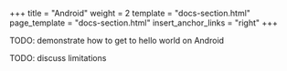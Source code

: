 +++
title = "Android"
weight = 2
template = "docs-section.html"
page_template = "docs-section.html"
insert_anchor_links = "right"
+++

TODO: demonstrate how to get to hello world on Android

TODO: discuss limitations
